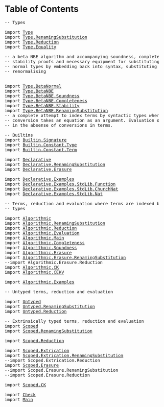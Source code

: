 # Table of Contents

<pre class="Agda"><a id="26" class="Comment">-- Types</a>

<a id="36" class="Keyword">import</a> <a id="43" href="Type.html" class="Module">Type</a>
<a id="48" class="Keyword">import</a> <a id="55" href="Type.RenamingSubstitution.html" class="Module">Type.RenamingSubstitution</a>
<a id="81" class="Keyword">import</a> <a id="88" href="Type.Reduction.html" class="Module">Type.Reduction</a>
<a id="103" class="Keyword">import</a> <a id="110" href="Type.Equality.html" class="Module">Type.Equality</a>

<a id="125" class="Comment">-- a beta NBE algorithm and accompanying soundness, completeness and</a>
<a id="194" class="Comment">-- stability proofs and necessary equipment for substituting into</a>
<a id="260" class="Comment">-- normal types by embedding back into syntax, substituting and</a>
<a id="324" class="Comment">-- renormalising</a>


<a id="343" class="Keyword">import</a> <a id="350" href="Type.BetaNormal.html" class="Module">Type.BetaNormal</a>
<a id="366" class="Keyword">import</a> <a id="373" href="Type.BetaNBE.html" class="Module">Type.BetaNBE</a>
<a id="386" class="Keyword">import</a> <a id="393" href="Type.BetaNBE.Soundness.html" class="Module">Type.BetaNBE.Soundness</a>
<a id="416" class="Keyword">import</a> <a id="423" href="Type.BetaNBE.Completeness.html" class="Module">Type.BetaNBE.Completeness</a>
<a id="449" class="Keyword">import</a> <a id="456" href="Type.BetaNBE.Stability.html" class="Module">Type.BetaNBE.Stability</a>
<a id="479" class="Keyword">import</a> <a id="486" href="Type.BetaNBE.RenamingSubstitution.html" class="Module">Type.BetaNBE.RenamingSubstitution</a>
<a id="520" class="Comment">-- a complete attempt to index terms by syntactic types where</a>
<a id="582" class="Comment">-- conversion takes an equation as an argument. Evaluation only works</a>
<a id="652" class="Comment">-- in the absense of conversions in terms.</a>

<a id="696" class="Comment">-- Builtins</a>
<a id="708" class="Keyword">import</a> <a id="715" href="Builtin.Signature.html" class="Module">Builtin.Signature</a>
<a id="733" class="Keyword">import</a> <a id="740" href="Builtin.Constant.Type.html" class="Module">Builtin.Constant.Type</a>
<a id="762" class="Keyword">import</a> <a id="769" href="Builtin.Constant.Term.html" class="Module">Builtin.Constant.Term</a>

<a id="792" class="Keyword">import</a> <a id="799" href="Declarative.html" class="Module">Declarative</a>
<a id="811" class="Keyword">import</a> <a id="818" href="Declarative.RenamingSubstitution.html" class="Module">Declarative.RenamingSubstitution</a>
<a id="851" class="Keyword">import</a> <a id="858" href="Declarative.Erasure.html" class="Module">Declarative.Erasure</a>

<a id="879" class="Keyword">import</a> <a id="886" href="Declarative.Examples.html" class="Module">Declarative.Examples</a>
<a id="907" class="Keyword">import</a> <a id="914" href="Declarative.Examples.StdLib.Function.html" class="Module">Declarative.Examples.StdLib.Function</a>
<a id="951" class="Keyword">import</a> <a id="958" href="Declarative.Examples.StdLib.ChurchNat.html" class="Module">Declarative.Examples.StdLib.ChurchNat</a>
<a id="996" class="Keyword">import</a> <a id="1003" href="Declarative.Examples.StdLib.Nat.html" class="Module">Declarative.Examples.StdLib.Nat</a>

<a id="1036" class="Comment">-- Terms, reduction and evaluation where terms are indexed by normal</a>
<a id="1105" class="Comment">-- types</a>

<a id="1115" class="Keyword">import</a> <a id="1122" href="Algorithmic.html" class="Module">Algorithmic</a>
<a id="1134" class="Keyword">import</a> <a id="1141" href="Algorithmic.RenamingSubstitution.html" class="Module">Algorithmic.RenamingSubstitution</a>
<a id="1174" class="Keyword">import</a> <a id="1181" href="Algorithmic.Reduction.html" class="Module">Algorithmic.Reduction</a>
<a id="1203" class="Keyword">import</a> <a id="1210" href="Algorithmic.Evaluation.html" class="Module">Algorithmic.Evaluation</a>
<a id="1233" class="Keyword">import</a> <a id="1240" href="Algorithmic.Main.html" class="Module">Algorithmic.Main</a>
<a id="1257" class="Keyword">import</a> <a id="1264" href="Algorithmic.Completeness.html" class="Module">Algorithmic.Completeness</a>
<a id="1289" class="Keyword">import</a> <a id="1296" href="Algorithmic.Soundness.html" class="Module">Algorithmic.Soundness</a>
<a id="1318" class="Keyword">import</a> <a id="1325" href="Algorithmic.Erasure.html" class="Module">Algorithmic.Erasure</a>
<a id="1345" class="Keyword">import</a> <a id="1352" href="Algorithmic.Erasure.RenamingSubstitution.html" class="Module">Algorithmic.Erasure.RenamingSubstitution</a>
<a id="1393" class="Comment">--import Algorithmic.Erasure.Reduction</a>
<a id="1432" class="Keyword">import</a> <a id="1439" href="Algorithmic.CK.html" class="Module">Algorithmic.CK</a>
<a id="1454" class="Keyword">import</a> <a id="1461" href="Algorithmic.CEKV.html" class="Module">Algorithmic.CEKV</a>

<a id="1479" class="Keyword">import</a> <a id="1486" href="Algorithmic.Examples.html" class="Module">Algorithmic.Examples</a>

<a id="1508" class="Comment">-- Untyped terms, reduction and evaluation</a>

<a id="1552" class="Keyword">import</a> <a id="1559" href="Untyped.html" class="Module">Untyped</a>
<a id="1567" class="Keyword">import</a> <a id="1574" href="Untyped.RenamingSubstitution.html" class="Module">Untyped.RenamingSubstitution</a>
<a id="1603" class="Keyword">import</a> <a id="1610" href="Untyped.Reduction.html" class="Module">Untyped.Reduction</a>

<a id="1629" class="Comment">-- Extrinsically typed terms, reduction and evaluation</a>
<a id="1684" class="Keyword">import</a> <a id="1691" href="Scoped.html" class="Module">Scoped</a>
<a id="1698" class="Keyword">import</a> <a id="1705" href="Scoped.RenamingSubstitution.html" class="Module">Scoped.RenamingSubstitution</a>

<a id="1734" class="Keyword">import</a> <a id="1741" href="Scoped.Reduction.html" class="Module">Scoped.Reduction</a>

<a id="1759" class="Keyword">import</a> <a id="1766" href="Scoped.Extrication.html" class="Module">Scoped.Extrication</a>
<a id="1785" class="Keyword">import</a> <a id="1792" href="Scoped.Extrication.RenamingSubstitution.html" class="Module">Scoped.Extrication.RenamingSubstitution</a>
<a id="1832" class="Comment">--import Scoped.Extrication.Reduction</a>
<a id="1870" class="Keyword">import</a> <a id="1877" href="Scoped.Erasure.html" class="Module">Scoped.Erasure</a>
<a id="1892" class="Comment">--import Scoped.Erasure.RenamingSubstitution</a>
<a id="1937" class="Comment">--import Scoped.Erasure.Reduction</a>

<a id="1972" class="Keyword">import</a> <a id="1979" href="Scoped.CK.html" class="Module">Scoped.CK</a>

<a id="1990" class="Keyword">import</a> <a id="1997" href="Check.html" class="Module">Check</a>
<a id="2003" class="Keyword">import</a> <a id="2010" href="Main.html" class="Module">Main</a>
</pre>
